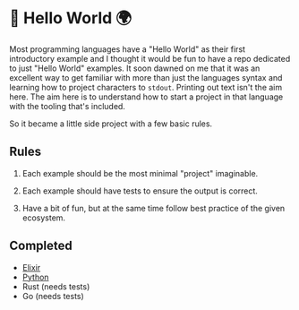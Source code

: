 # 👋 Hello World 🌍

Most programming languages have a "Hello World" as their first introductory example and I thought it would be fun to have a repo dedicated to just "Hello World" examples. It soon dawned on me that it was an excellent way to get familiar with more than just the languages syntax and learning how to project characters to `stdout`. Printing out text isn't the aim here. The aim here is to understand how to start a project in that language with the tooling that's included.

So it became a little side project with a few basic rules.

## Rules

1. Each example should be the most minimal "project" imaginable. 

2. Each example should have tests to ensure the output is correct.

3. Have a bit of fun, but at the same time follow best practice of the given ecosystem.


## Completed

* [Elixir](elixir/README.md)
* [Python](python/README.md)
* Rust (needs tests)
* Go (needs tests)


